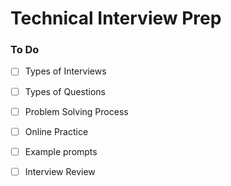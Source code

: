 # Technical Interview Prep

### To Do
* [ ] Types of Interviews
* [ ] Types of Questions
* [ ] Problem Solving Process
* [ ] Online Practice
* [ ] Example prompts
* [ ] Interview Review





































